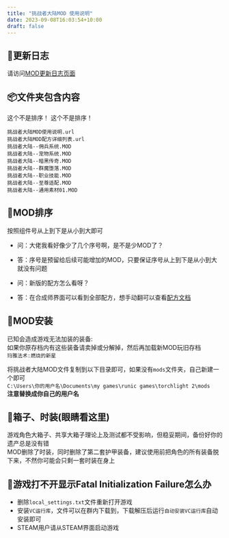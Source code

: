 ```yaml
---
title: "挑战者大陆MOD 使用说明"
date: 2023-09-08T16:03:54+10:00
draft: false
---
```


## 📝更新日志
请访问[MOD更新日志页面](https://tl2-mod.chr.moe/posts/imba-mod-changelog/)

## 📦️文件夹包含内容
这个不是排序！
这个不是排序！
```
挑战者大陆MOD使用说明.url  
挑战者大陆MOD配方详细列表.url  
挑战者大陆--佣兵系统.MOD
挑战者大陆--宠物系统.MOD
挑战者大陆--暗黑传奇.MOD
挑战者大陆--群魔堕落.MOD
挑战者大陆--职业技能.MOD
挑战者大陆--至尊适配.MOD
挑战者大陆--通用素材01.MOD
```

## 🚩MOD排序  
按照组件号从上到下是从小到大即可  

- 问：大佬我看好像少了几个序号啊，是不是少MOD了？
- 答：序号是预留给后续可能增加的MOD，只要保证序号从上到下是从小到大就没有问题

- 问：新版的配方怎么看呀？
- 答：在合成师界面可以看到全部配方，想手动翻可以查看[配方文档](https://docs.qq.com/doc/DYkRIZUFhaWdBckRI)

## 🔧MOD安装
已知会造成游戏无法加装的装备:  
如果你原存档内有这些装备请卖掉或分解掉，然后再加载新MOD玩旧存档  
`玛雅法术:燃烧的新星`

将挑战者大陆MOD文件复制到以下目录即可，如果没有`mods`文件夹，自己新建一个即可  
`C:\Users\你的用户名\Documents\my games\runic games\torchlight 2\mods`  
**注意替换成你自己的用户名**  

## 👀箱子、时装(眼睛看这里)
游戏角色大箱子、共享大箱子理论上及测试都不受影响，但稳妥期间，备份好你的遗产总是没有错  
MOD删除了时装，同时删除了第二套护甲装备，建议使用前把角色的所有装备脱下来，不然你可能会只剩一套时装在身上  

## 💬游戏打不开显示Fatal Initialization Failure怎么办  
- 删除`local_settings.txt`文件重新打开游戏
- 安装`VC运行库`，文件可以在群内下载到，下载解压后运行`自动安装VC运行库`自动安装即可
- STEAM用户请从STEAM界面启动游戏  


